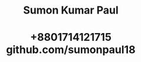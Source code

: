 <h1 align="center">Sumon Kumar Paul</h1>
<h1 align="center">+8801714121715 github.com/sumonpaul18</h1>

